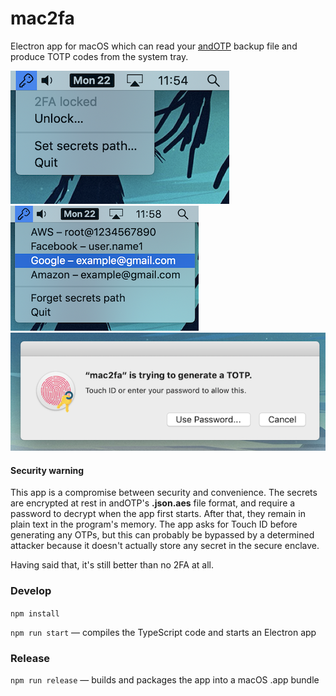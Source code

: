 # mac2fa

Electron app for macOS which can read your [andOTP](https://github.com/andOTP/andOTP) backup file
and produce TOTP codes from the system tray.

![](img/locked.png) ![](img/unlocked.png) ![](img/touchid.png)

#### Security warning

This app is a compromise between security and convenience. The secrets are encrypted
at rest in andOTP's **.json.aes** file format, and require a password to decrypt
when the app first starts. After that, they remain in plain text in the program's memory.
The app asks for Touch ID before generating any OTPs, but this can probably be bypassed
by a determined attacker because it doesn't actually store any secret in the secure enclave.

Having said that, it's still better than no 2FA at all.

### Develop

`npm install`

`npm run start` — compiles the TypeScript code and starts an Electron app

### Release

`npm run release` — builds and packages the app into a macOS .app bundle
